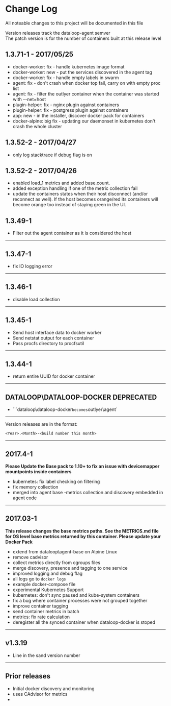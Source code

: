 # Change Log

All noteable changes to this project will be documented in this file

Version releases track the dataloop-agent semver  
The patch version is for the number of containers built at this release level

## 1.3.71-1 - 2017/05/25

* docker-worker: fix - handle kubernetes image format 
* docker-worker: new - put the services discovered in the agent tag
* docker-worker: fix - handle empty labels in swarm
* agent: fix - don't crash when docker top fail, carry on with empty proc list
* agent: fix - filter the outlyer container when the container was started with --net=host
* plugin-helper: fix - nginx plugin against containers
* plugin-helper: fix - postgress plugin against containers
* app: new - in the installer, discover docker pack for containers
* docker-alpine: big fix - updating our daemonset in kubernetes don't crash the whole cluster

## 1.3.52-2 - 2017/04/27

* only log stacktrace if debug flag is on


## 1.3.52-2 - 2017/04/26

* enabled load_1 metrics and added base.count. 
* added exception handling if one of the metric collection fail
* update the containers states when their host disconnect (and/or reconnect as well). If the host becomes orange/red its containers will become orange too instead of staying green in the UI.


## 1.3.49-1

* Filter out the agent container as it is considered the host

---
## 1.3.47-1

* fix IO logging error

---
## 1.3.46-1

* disable load collection

---
## 1.3.45-1

* Send host interface data to docker worker
* Send netstat output for each container
* Pass procfs directory to procfsutil

---
## 1.3.44-1

* return entire UUID for docker container
---


## DATALOOP\DATALOOP-DOCKER DEPRECATED

* ```dataloop\dataloop-docker` becomes `outlyer\agent`

---

Version releases are in the format:  

```
<Year>.<Month>-<build number this month>
```

---

## 2017.4-1

**Please Update the Base pack to 1.10+ to fix an issue with devicemapper mountpoints inside containers**

* kubernetes: fix label checking on filtering
* fix memory collection
* merged into agent base -metrics collection and discovery embedded in agent code


--- 

## 2017.03-1

**This release changes the base metrics paths. See the METRICS.md file for OS level base metrics returned by this container. Please update your Docker Pack**

* extend from dataloop\agent-base on Alpine Linux
* remove cadvisor
* collect metrics directly from cgroups files
* merge discovery, presence and tagging to one service
* improved logging and debug flag
* all logs go to `docker logs`
* example docker-compose file
* experimental Kubernetes Support
* kubernetes: don't sync paused and kube-system containers
* fix a bug where container processes were not grouped together
* improve container tagging
* send container metrics in batch
* metrics: fix rate calculation
* deregister all the synced container when dataloop-docker is stoped


---

## v1.3.19

* Line in the sand version number

---

## Prior releases

* Initial docker discovery and monitoring
* uses CAdvisor for metrics
* 
